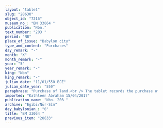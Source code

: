 ```yaml
---
layout: "tablet"
slug: "28630"
object_id: "7216"
museum_no_: "BM 33064 "
publication: "Nbn."
text_number: "203 "
period: "NB"
place_of_issue: "Babylon city"
type_and_content: "Purchases"
day_remark: "-"
month: "X"
month_remark: "-"
year: "5"
year_remark: "-"
king: "Nbn"
king_remark: "-"
julian_date: "11/01/550 BCE"
julian_date_year: "550"
paraphrase: "Purchase of land.<br /> The tablet records the purchase of agricultural land which, given its irregular shape, is calculated according to two measured areas: each one of these plots is described separately, marked on the tablet by a line drawn at the end of each paragraph (and indicated below in the paraphrase by LINE).<br /> <strong>A</strong> purchases 0;0.2.5.6 Kor (1320 m<sup>2</sup>) of agricultural land (<em>zēru</em>) located in the open country (<em>eqel ṣēri</em>) from <strong>B</strong>. It consists of a cultivated date garden (<em>kir&ucirc; gi&scaron;immarē zaqpi</em>) in the meadowland along the irrigation canal (<em>ugār namgari</em>), at the branch of the Borsippa Canal in the district (<em>pīhatu</em>) of Babylon. LINE<br /> The upper side in the North of the first partial surface (<em>mi&scaron;ihtu</em>) measures 170 cubits (85 m) and borders on (the property of) <strong>C</strong>, its lower side in the South measures 162 cubits (81 m) and borders on (the property of) the buyer <strong>A</strong>. Its upper front in the West measures 23 cubits (11,5 m) and is adjacent to (the property of) <strong>D</strong>, its lower front in the East measures 25 cubits (12,5 m) and is adjacent to the royal street (<em>harrān &scaron;arri</em>). In total, this first area measures 0;0.2.1.2 Kor (990 m<sup>2</sup>). LINE<br /> The upper side in the North of the second partial surface (<em>mi&scaron;ihtu</em>) measures 50 cubits (25 m) and borders on (the property of) <strong>C</strong>, its lower side in the South, with the same length as the upper side, borders on (the property of) <strong>A</strong>. Its upper front in the West measures 26 cubits (13 m) and is adjacent to the royal street (<em>harrān &scaron;arri</em>), its lower front in the East measures 27 cubits (13,5 m) and is adjacent to the marshes (<em>raqqatu</em>) on the bank of the Euphrates (<em>ki&scaron;ād nār Puratti</em>). In total, the second area measures 0;0.0.4.4 Kor (330 m<sup>2</sup>). LINE<br /> <strong>A</strong> declares the equivalent for this land of 0;0.2.5.6 Kor (c. 1320 m<sup>2</sup>) together with the seller <strong>B</strong> (A <em>itti</em> B <em>mahīra nab&ucirc; i&scaron;ām</em>) to be 1 shekel of silver for each 3 3/4 gar (28,1 m<sup>2</sup>) of land. The buyer has given (<em>nadānu</em>) the total purchase price (<em>&scaron;īmi&scaron;u gamrūtu</em>) of 47 shekels of silver, plus 1 shekel as additional payment (<em>k&icirc; p&icirc; atru</em>). LINE. <strong>B </strong>acknowledges that he has received (<em>mahāru</em>) in total 48 shekels of silver in pieces (<em>&scaron;ibirtu</em>), and he is satisfied (<em>apālu </em>&nbsp;G Stat). The parties agree that in future times there will be no claims or suits against each other, not even between members of their families &ndash; otherwise, any future claimant (<em>pāqirānu</em>) will have to repay twelvefold the silver he received. Fingernail impressions (<em>ṣupru</em>) of the seller <strong>B</strong>, instead of his seal impression (<em>kunukku</em>). Names of 6 witnesses and 2 scribes.<br /> &nbsp;<br /> <strong>A</strong> = Nab&ucirc;-ahhē-iddin/&Scaron;ulāya//Egibi; <strong>B</strong> = Nab&ucirc;-bān-zēri/Nā&#39;id-Marduk//I&scaron;pāru; <strong>C</strong> = Bēl-iddin/Nab&ucirc;-mukīn-apli//Etel-p&icirc;; <strong>D</strong> = Mu&scaron;ēzib-Bēl/Esagil-zēri//Nūr-S&icirc;n"
imported: "Kathleen Abraham 15/04/2017"
publication_name: "Nbn. 203 "
archive: "Egibi/Nūr-Sîn"
day_babylonian_: "6"
title: "BM 33064 "
previous_item: "28633"
---
```

